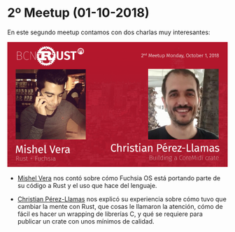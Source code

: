 # 2º Meetup (01-10-2018)

En este segundo meetup contamos con dos charlas muy interesantes:

![segundo meetup](img/meetup_02.png 'segundo meetup')

- [Mishel Vera](https://twitter.com/mishudark) nos contó sobre cómo Fuchsia OS está portando parte de su código a Rust y el uso que hace del lenguaje.

- [Christian Pérez-Llamas](https://twitter.com/chris_zen) nos explicó su experiencia sobre cómo tuvo que cambiar la mente con Rust, que cosas le llamaron la atención, cómo de fácil es hacer un wrapping de librerías C, y qué se requiere para publicar un crate con unos mínimos de calidad.
